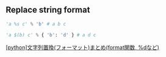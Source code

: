 ## Replace string format

```python
'a %s c' % 'b' # a b c

'a $(b) c' % { 'b': 'd' } # a d c
```

[[python]文字列置換(フォーマット)まとめ(format関数, %dなど)](https://dackdive.hateblo.jp/entry/2014/11/15/001318)
